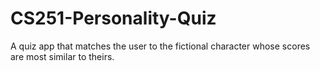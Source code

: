# CS251-Personality-Quiz
A quiz app that matches the user to the fictional character whose scores are most similar to theirs.
